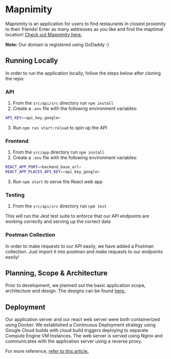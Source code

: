 # Mapnimity

Mapnimity is an application for users to find restaurants in closest proximity to their friends! Enter as many addresses as you like and find the maptimal location!
[Check out Mapnimity here.](http://www.mapnimity.com)

**Note:** Our domain is registered using GoDaddy :)

## Running Locally

In order to run the application locally, follow the steps below after cloning the repo:

### API

1. From the `src/api/src` directory run `npm install`
2. Create a `.env` file with the following environment variables:

```bash
API_KEY=<api_key_google>
```

3. Run `npm run start:reload` to spin up the API

### Frontend

1. From the `src/app` directory run `npm install`
2. Create a `.env` file with the following environment variables:

```bash
REACT_APP_PORT=<backend_base_url>
REACT_APP_PLACES_API_KEY=<api_key_google>
```

3. Run `npm start` to serve the React web app

### Testing

1. From the `src/api/src` directory run `npm test`

This will run the Jest test suite to enforce that our API endpoints are working correctly and serving up the correct data

### Postman Collection

In order to make requests to our API easily, we have added a Postman collection. Just import it into postman and make requests to our endpoints easily!

## Planning, Scope & Architecture

Prior to development, we planned out the basic application scope, architecture and design. The designs can be found [here.](./documentation)

## Deployment

Our application server and our react web server were both containerized using Docker. We established a Continuous Deployment strategy using Google Cloud builds with cloud build triggers deploying to separate Compute Engine VM Instances. The web server is served using Nginx and communicates with the application server using a reverse proxy.

For more reference, [refer to this article.](https://mickeyabhi1999.medium.com/using-nginx-reverse-proxy-to-set-cross-site-cookies-for-your-web-app-7c9e5e502091)

